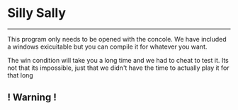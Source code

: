 #        Silly Sally        #
-----------------------------

This program only needs to be opened with the concole.
We have included a windows exicuitable but you can
compile it for whatever you want. 



The win condition will take you a long time and we had to cheat to test it. Its not that its impossible, just
that we didn't have the time to actually play it for that long

!         Warning           !
-----------------------------

